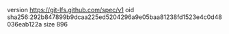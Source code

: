 version https://git-lfs.github.com/spec/v1
oid sha256:292b847899b9dcaa225ed5204296a9e05baa81238fd1523e4c0d48036eab122a
size 896
